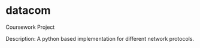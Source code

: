 # datacom
Coursework Project

Description: A python based implementation for different network protocols.

